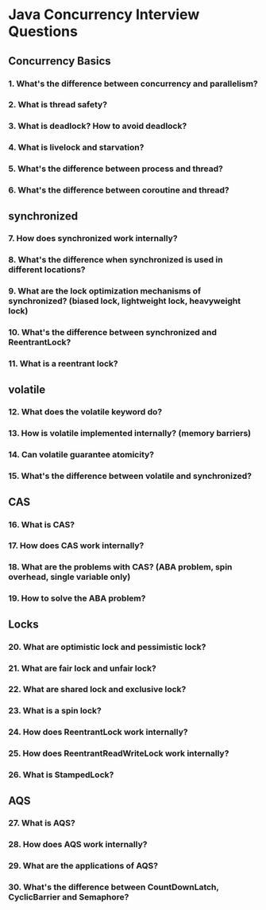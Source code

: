 # Java Concurrency Interview Questions

## Concurrency Basics

### 1. What's the difference between concurrency and parallelism?

### 2. What is thread safety?

### 3. What is deadlock? How to avoid deadlock?

### 4. What is livelock and starvation?

### 5. What's the difference between process and thread?

### 6. What's the difference between coroutine and thread?

## synchronized

### 7. How does synchronized work internally?

### 8. What's the difference when synchronized is used in different locations?

### 9. What are the lock optimization mechanisms of synchronized? (biased lock, lightweight lock, heavyweight lock)

### 10. What's the difference between synchronized and ReentrantLock?

### 11. What is a reentrant lock?

## volatile

### 12. What does the volatile keyword do?

### 13. How is volatile implemented internally? (memory barriers)

### 14. Can volatile guarantee atomicity?

### 15. What's the difference between volatile and synchronized?

## CAS

### 16. What is CAS?

### 17. How does CAS work internally?

### 18. What are the problems with CAS? (ABA problem, spin overhead, single variable only)

### 19. How to solve the ABA problem?

## Locks

### 20. What are optimistic lock and pessimistic lock?

### 21. What are fair lock and unfair lock?

### 22. What are shared lock and exclusive lock?

### 23. What is a spin lock?

### 24. How does ReentrantLock work internally?

### 25. How does ReentrantReadWriteLock work internally?

### 26. What is StampedLock?

## AQS

### 27. What is AQS?

### 28. How does AQS work internally?

### 29. What are the applications of AQS?

### 30. What's the difference between CountDownLatch, CyclicBarrier and Semaphore?
